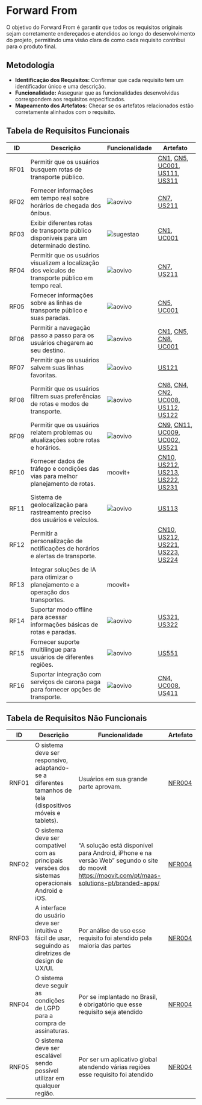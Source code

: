# Forward From

O objetivo do Forward From é garantir que todos os requisitos originais sejam corretamente endereçados e atendidos ao longo do desenvolvimento do projeto, permitindo uma visão clara de como cada requisito contribui para o produto final.


## Metodologia
- **Identificação dos Requisitos:** Confirmar que cada requisito tem um identificador único e uma descrição.
- **Funcionalidade:** Assegurar que as funcionalidades desenvolvidas correspondem aos requisitos especificados.
- **Mapeamento dos Artefatos:** Checar se os artefatos relacionados estão corretamente alinhados com o requisito.

## Tabela de Requisitos Funcionais

| ID  | Descrição | Funcionalidade | Artefato |
|----------|---------------|------------|------|
RF01 | Permitir que os usuários busquem rotas de transporte público. |    | [CN1](../Modelagem/CenarioLex.md), [CN5](../Modelagem/CenarioLex.md), [UC001](../Modelagem/especificacaocasouso.md), [US111](../Agil/backlog.md), [US311](../Agil/backlog.md) |
RF02 |Fornecer informações em tempo real sobre horários de chegada dos ônibus. |   ![aovivo](../assets/pos/aovivo.jpeg) |  [CN7](../Modelagem/CenarioLex.md), [US211](../Agil/backlog.md)|
RF03 |Exibir diferentes rotas de transporte público disponíveis para um determinado destino. |  ![sugestao](../assets/pos/sugestaorotas.jpeg)  | [CN1](../Modelagem/CenarioLex.md), [UC001](../Modelagem/especificacaocasouso.md) |
RF04 |Permitir que os usuários visualizem a localização dos veículos de transporte público em tempo real.|   ![aovivo](../assets/pos/aovivo.jpeg) | [CN7](../Modelagem/CenarioLex.md), [US211](../Agil/backlog.md)|
RF05 |Fornecer informações sobre as linhas de transporte público e suas paradas. |  ![aovivo](../assets/pos/estacao.jpeg)  | [CN5](../Modelagem/CenarioLex.md), [UC001](../Modelagem/especificacaocasouso.md) |
RF06 |Permitir a navegação passo a passo para os usuários chegarem ao seu destino. |  ![aovivo](../assets/pos/naavegação.jpeg)  | [CN1](../Modelagem/CenarioLex.md), [CN5](../Modelagem/CenarioLex.md), [CN8](../Modelagem/CenarioLex.md), [UC001](../Modelagem/especificacaocasouso.md) |
RF07 |Permitir que os usuários salvem suas linhas favoritas.|   ![aovivo](../assets/pos/favorito.jpeg) |  [US121](../Agil/backlog.md)|
RF08 |Permitir que os usuários filtrem suas preferências de rotas e modos de transporte.|  ![aovivo](../assets/pos/rota.jpeg)  | [CN8](../Modelagem/CenarioLex.md), [CN4](../Modelagem/CenarioLex.md), [CN2](../Modelagem/CenarioLex.md), [UC008](../Modelagem/especificacaocasouso.md), [US112](../Agil/backlog.md), [US122](../Agil/backlog.md) |
RF09 |Permitir que os usuários relatem problemas ou atualizações sobre rotas e horários.|  ![aovivo](../assets/pos/mooviter.png)  | [CN9](../Modelagem/CenarioLex.md), [CN11](../Modelagem/CenarioLex.md), [UC009](../Modelagem/especificacaocasouso.md), [UC002](../Modelagem/especificacaocasouso.md), [US521](../Agil/backlog.md) |
RF10 |Fornecer dados de tráfego e condições das vias para melhor planejamento de rotas.| moovit+   | [CN10](../Modelagem/CenarioLex.md), [US212](../Agil/backlog.md), [US213](../Agil/backlog.md), [US222](../Agil/backlog.md), [US231](../Agil/backlog.md) |
RF11 |Sistema de geolocalização para rastreamento preciso dos usuários e veículos.|  ![aovivo](../assets/pos/geo.png)  | [US113](../Agil/backlog.md) |
RF12 |Permitir a personalização de notificações de horários e alertas de transporte.|    | [CN10](../Modelagem/CenarioLex.md), [US212](../Agil/backlog.md), [US221](../Agil/backlog.md), [US223](../Agil/backlog.md), [US224](../Agil/backlog.md) |
RF13 |Integrar soluções de IA para otimizar o planejamento e a operação dos transportes.| moovit+    |  |
RF14 |Suportar modo offline para acessar informações básicas de rotas e paradas.|  ![aovivo](../assets/pos/offile.jpeg)  |  [US321](../Agil/backlog.md), [US322](../Agil/backlog.md) |
RF15 |Fornecer suporte multilíngue para usuários de diferentes regiões.| ![aovivo](../assets/pos/linguistico.jpeg)   | [US551](../Agil/backlog.md) |
RF16 |Suportar integração com serviços de carona paga para fornecer opções de transporte.|  ![aovivo](../assets/pos/privado.jpeg)  | [CN4](../Modelagem/CenarioLex.md), [UC008](../Modelagem/especificacaocasouso.md), [US411](../Agil/backlog.md) |

## Tabela de Requisitos Não Funcionais

| ID | Descrição | Funcionalidade | Artefato | 
-----|-----|--------|-------------------|
RNF01| O sistema deve ser responsivo, adaptando-se a diferentes tamanhos de tela (dispositivos móveis e tablets).|   Usuários em sua grande parte aprovam.  |   [NFR004](../Modelagem/NFR-Framework.md)  |
RNF02|O sistema deve ser compatível com as principais versões dos sistemas operacionais Android e iOS.|   “A solução está disponível para Android, iPhone e na versão Web” segundo o site do moovit <https://moovit.com/pt/maas-solutions-pt/branded-apps/>  |  [NFR004](../Modelagem/NFR-Framework.md)   |
RNF03|A interface do usuário deve ser intuitiva e fácil de usar, seguindo as diretrizes de design de UX/UI.|  Por análise de uso esse requisito foi atendido pela maioria das partes   |  [NFR004](../Modelagem/NFR-Framework.md)   |
RNF04|O sistema deve seguir as condições de LGPD para a compra de assinaturas.|   Por se implantado no Brasil, é obrigatório que esse requisito seja atendido  |   [NFR004](../Modelagem/NFR-Framework.md)  |
RNF05|O sistema deve ser escalável sendo possível utilizar em qualquer região.|   Por ser um aplicativo global atendendo várias regiões esse requisito foi atendido  |  [NFR004](../Modelagem/NFR-Framework.md)   |
